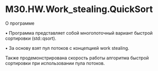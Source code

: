# M30.HW.Work_stealing.QuickSort
О программе

• Программа представляет собой многопоточный вариант быстрой сортировки (std::qsort). 

• За основу взят пул потоков с концепцией work stealing.

Также продемонстрирована скорость работы алгоритма быстрой сортировки при использовании пула потоков.
